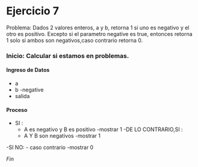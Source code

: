# Ejercicio 7

Problema: Dados 2 valores enteros, a y b, retorna 1 si uno es negativo y el otro es positivo. Excepto si el parametro negative es true, entonces retorna 1 solo si ambos son negativos,caso contrario retorna 0.

### Inicio: Calcular si estamos en problemas.

#### Ingreso de Datos
- a
- b
-negative
- salida

#### Proceso

- SI :
	 - A es negativo y B es positivo    -mostrar 1
-DE LO CONTRARIO,SI :
 	-  A Y B son negativos   -mostrar 1

-SI NO: 
	-   caso contrario   -mostrar 0

*Fin*
